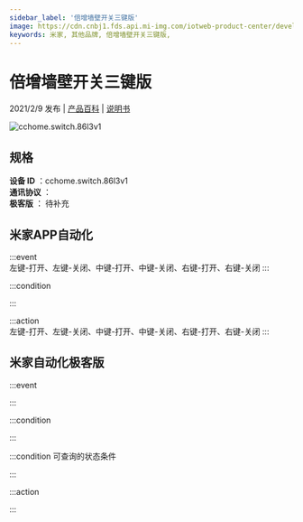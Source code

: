 ```yaml
---
sidebar_label: '倍增墙壁开关三键版'
image: https://cdn.cnbj1.fds.api.mi-img.com/iotweb-product-center/developer_1613974057481k7w62O1M.png?GalaxyAccessKeyId=AKVGLQWBOVIRQ3XLEW&Expires=9223372036854775807&Signature=KycwQTUUoRy5RWPjpLoRVx7f35U=
keywords: 米家, 其他品牌, 倍增墙壁开关三键版, 
---
```

# 倍增墙壁开关三键版

2021/2/9 发布 | [产品百科](https://home.mi.com/webapp/content/baike/product/index.html?model=cchome.switch.86l3v1/) | [说明书](https://home.mi.com/views/introduction.html?model=cchome.switch.86l3v1&region=cn)

![cchome.switch.86l3v1](https://cdn.cnbj1.fds.api.mi-img.com/iotweb-product-center/developer_1613974057481k7w62O1M.png?GalaxyAccessKeyId=AKVGLQWBOVIRQ3XLEW&Expires=9223372036854775807&Signature=KycwQTUUoRy5RWPjpLoRVx7f35U=)

## 规格  
> 
**设备 ID** ：cchome.switch.86l3v1  
**通讯协议** ：  
**极客版**  ： 待补充 


## 米家APP自动化  

:::event  
左键-打开、左键-关闭、中键-打开、中键-关闭、右键-打开、右键-关闭
:::

:::condition  

:::

:::action   
左键-打开、左键-关闭、中键-打开、中键-关闭、右键-打开、右键-关闭
:::

## 米家自动化极客版  

:::event  

:::

:::condition  

:::

:::condition 可查询的状态条件  

:::

:::action  

:::

        
